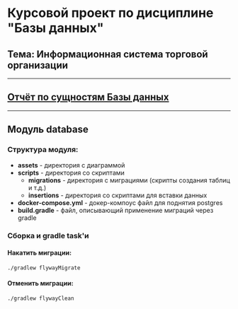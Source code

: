 # Курсовой проект по дисциплине "Базы данных"

## Тема: Информационная система торговой организации

---

## [Отчёт по сущностям Базы данных](report/task_1/REPORT.md)

---

## Модуль database

### Структура модуля:
- __assets__ - директория с диаграммой
- __scripts__ - директория со скриптами
    - __migrations__ - директория с миграциями (скрипты создания таблиц и т.д.)
    - __insertions__ - директория со скриптами для вставки данных
- __docker-compose.yml__ - докер-компоус файл для поднятия postgres
- __build.gradle__ - файл, описывающий применение миграций через gradle

### Сборка и gradle task'и

#### Накатить миграции:
`
./gradlew flywayMigrate
`

#### Отменить миграции:
`
./gradlew flywayClean
`
